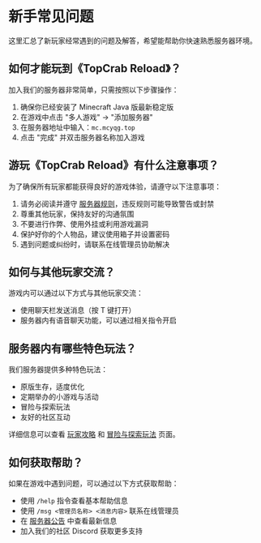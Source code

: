 # 新手常见问题

这里汇总了新玩家经常遇到的问题及解答，希望能帮助你快速熟悉服务器环境。

## 如何才能玩到《TopCrab Reload》？

加入我们的服务器非常简单，只需按照以下步骤操作：

1. 确保你已经安装了 Minecraft Java 版最新稳定版
2. 在游戏中点击 "多人游戏" -> "添加服务器"
3. 在服务器地址中输入：`mc.mcyqg.top`
4. 点击 "完成" 并双击服务器名称加入游戏

## 游玩《TopCrab Reload》有什么注意事项？

为了确保所有玩家都能获得良好的游戏体验，请遵守以下注意事项：

1. 请务必阅读并遵守 [服务器规则](rules)，违反规则可能导致警告或封禁
2. 尊重其他玩家，保持友好的沟通氛围
3. 不要进行作弊、使用外挂或利用游戏漏洞
4. 保护好你的个人物品，建议使用箱子并设置密码
5. 遇到问题或纠纷时，请联系在线管理员协助解决

## 如何与其他玩家交流？

游戏内可以通过以下方式与其他玩家交流：

- 使用聊天栏发送消息（按 T 键打开）
- 服务器内有语音聊天功能，可以通过相关指令开启

## 服务器内有哪些特色玩法？

我们服务器提供多种特色玩法：

- 原版生存，适度优化
- 定期举办的小游戏与活动
- 冒险与探索玩法
- 友好的社区互动

详细信息可以查看 [玩家攻略](guide) 和 [冒险与探索玩法](adventure) 页面。

## 如何获取帮助？

如果在游戏中遇到问题，可以通过以下方式获取帮助：

- 使用 `/help` 指令查看基本帮助信息
- 使用 `/msg <管理员名称> <消息内容>` 联系在线管理员
- 在 [服务器公告](announcements) 中查看最新信息
- 加入我们的社区 Discord 获取更多支持